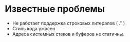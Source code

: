 Известные проблемы
==================

- Не работает поддержка строковых литералов ( ." )
- Стиль кода ужасен
- Адреса системных стеков и буферов не статичны.
